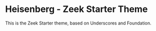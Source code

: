 Heisenberg - Zeek Starter Theme
===

This is the Zeek Starter theme, based on Underscores and Foundation.
